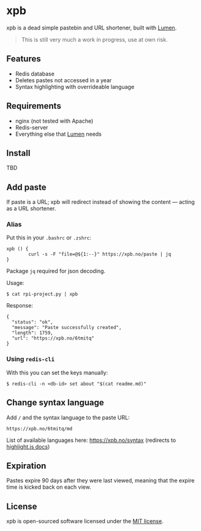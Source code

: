 # xpb
xpb is a dead simple pastebin and URL shortener, built with [Lumen](https://lumen.laravel.com/).

> This is still very much a work in progress, use at own risk.

## Features
* Redis database
* Deletes pastes not accessed in a year
* Syntax highlighting with overrideable language

## Requirements
* nginx (not tested with Apache)
* Redis-server
* Everything else that [Lumen](https://lumen.laravel.com/) needs

## Install
TBD

## Add paste
If paste is a URL; xpb will redirect instead of showing the content — acting as a URL shortener.

### Alias
Put this in your `.bashrc` or `.zshrc`:
```
xpb () {
        curl -s -F "file=@${1:--}" https://xpb.no/paste | jq
}
```
Package `jq` required for json decoding.

Usage:
```
$ cat rpi-project.py | xpb
```

Response:
```
{
  "status": "ok",
  "message": "Paste successfully created",
  "length": 1759,
  "url": "https://xpb.no/6tmitq"
}
```

### Using `redis-cli`
With this you can set the keys manually:
```
$ redis-cli -n <db-id> set about "$(cat readme.md)"
```

## Change syntax language
Add `/` and the syntax language to the paste URL:
```
https://xpb.no/6tmitq/md
```

List of available languages here: https://xpb.no/syntax (redirects to [highlight.js docs](https://highlightjs.readthedocs.io/en/latest/css-classes-reference.html#language-names-and-aliases))

## Expiration
Pastes expire 90 days after they were last viewed, meaning that the expire time is kicked back on each view.

## License
xpb is open-sourced software licensed under the [MIT license](LICENSE).
